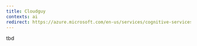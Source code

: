 ```yaml
---
title: Cloudguy
contexts: ai
redirect: https://azure.microsoft.com/en-us/services/cognitive-services/translator-text-api/
---
```


tbd

